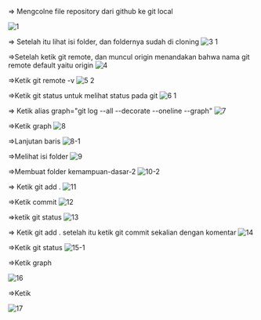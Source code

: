=> Mengcolne file repository dari github ke git local

![1](https://user-images.githubusercontent.com/47927755/71553418-f206e380-2a41-11ea-89d5-aaaca0d7dc5a.png)


=> Setelah itu lihat isi folder, dan foldernya sudah di cloning
![3 1](https://user-images.githubusercontent.com/47927755/71553507-05667e80-2a43-11ea-9015-fc15332a5c89.png)

=>Setelah ketik git remote, dan muncul origin menandakan bahwa nama git remote default yaitu origin 
![4](https://user-images.githubusercontent.com/47927755/71553553-0ea41b00-2a44-11ea-99ff-edcb6147de83.png)


=>Ketik git remote  -v
![5 2](https://user-images.githubusercontent.com/47927755/71553625-5d9e8000-2a45-11ea-9db5-885382640cce.png)

=>Ketik git status untuk melihat status pada git
![6 1](https://user-images.githubusercontent.com/47927755/71553657-d7cf0480-2a45-11ea-93d9-a8d68e89e99c.png)


=> Ketik alias graph="git log --all --decorate --oneline --graph"
![7](https://user-images.githubusercontent.com/47927755/71553679-3d22f580-2a46-11ea-8ad4-84f13658928e.png)

=>Ketik graph
![8](https://user-images.githubusercontent.com/47927755/71553723-b7ec1080-2a46-11ea-81c6-57a15babec18.png)


=>Lanjutan baris
![8-1](https://user-images.githubusercontent.com/47927755/71553731-f681cb00-2a46-11ea-867a-6006401b9fa5.png)

=>Melihat isi folder
![9](https://user-images.githubusercontent.com/47927755/71553786-def71200-2a47-11ea-97f3-2580567826db.png)

=>Membuat folder kemampuan-dasar-2
![10-2](https://user-images.githubusercontent.com/47927755/71553826-73fa0b00-2a48-11ea-8bef-7fd5efc1ee2f.png)

=> Ketik git add .
![11](https://user-images.githubusercontent.com/47927755/71553861-fbe01500-2a48-11ea-96f3-eb2d690cf589.png)

=>Ketik commit
![12](https://user-images.githubusercontent.com/47927755/71553867-10bca880-2a49-11ea-8718-bda0ac24d508.png)

=>ketik git status
![13](https://user-images.githubusercontent.com/47927755/71553896-80329800-2a49-11ea-8011-16c079050bca.png)

=> Ketik git add . setelah itu ketik git commit sekalian dengan komentar
![14](https://user-images.githubusercontent.com/47927755/71553901-c2f47000-2a49-11ea-8ef7-e52cac1515b4.png)

=>Ketik git status
![15-1](https://user-images.githubusercontent.com/47927755/71553921-15ce2780-2a4a-11ea-86fd-32b32846364f.png)


=>Ketik graph

![16](https://user-images.githubusercontent.com/47927755/71553940-6e9dc000-2a4a-11ea-82aa-b7d070cad0d2.png)

=>Ketik

![17](https://user-images.githubusercontent.com/47927755/71553956-b7557900-2a4a-11ea-900a-70a1cd0351a3.png)
